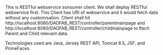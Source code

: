 This is RESTful webservice sonsumer client. We shall deploy RESTful webservice first. This Client has URI of webservice and it would fetch data without any customisation. Client shall hit http://localhost:8080/DAOFAB_REST/controller/parentmainpage and http://localhost:8080/DAOFAB_REST/controller/childmainpage to ftech Parent and Child relevant data. 

Technologies used are
Java,
Jersey REST API,
Tomcat 8.5,
JSF, and 
PrimeFaces. 
